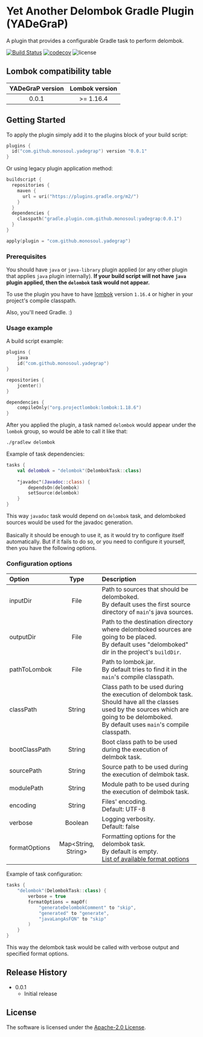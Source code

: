 # Yet Another Delombok Gradle Plugin (YADeGraP)
A plugin that provides a configurable Gradle task to perform delombok.

[![Build Status](https://travis-ci.com/monosoul/yadegrap.svg?branch=not-ant)](https://travis-ci.com/monosoul/yadegrap)
[![codecov](https://codecov.io/gh/monosoul/yadegrap/branch/not-ant/graph/badge.svg)](https://codecov.io/gh/monosoul/yadegrap)
![license](https://img.shields.io/github/license/monosoul/yadegrap.svg)

## Lombok compatibility table
| YADeGraP version | Lombok version |
|:----------------:|:--------------:|
| 0.0.1 | \>= 1.16.4 |

## Getting Started
To apply the plugin simply add it to the plugins block of your build script:
```kotlin
plugins {
  id("com.github.monosoul.yadegrap") version "0.0.1"
}
```

Or using legacy plugin application method:
```kotlin
buildscript {
  repositories {
    maven {
      url = uri("https://plugins.gradle.org/m2/")
    }
  }
  dependencies {
    classpath("gradle.plugin.com.github.monosoul:yadegrap:0.0.1")
  }
}

apply(plugin = "com.github.monosoul.yadegrap")
```

### Prerequisites
You should have `java` or `java-library` plugin applied (or any other plugin that applies `java` plugin internally). **If your build script
 will not have `java` plugin applied, then the `delombok` task would not appear.**

To use the plugin you have to have [lombok](https://projectlombok.org) version `1.16.4` or higher in your project's compile classpath.

Also, you'll need Gradle. :)

### Usage example
A build script example:
```kotlin
plugins {
    java
    id("com.github.monosoul.yadegrap")
}

repositories {
    jcenter()
}

dependencies {
    compileOnly("org.projectlombok:lombok:1.18.6")
}
```
After you applied the plugin, a task named `delombok` would appear under the `lombok` group, so would be able to call it like that:
```bash
./gradlew delombok
```

Example of task dependencies:
```kotlin
tasks {
    val delombok = "delombok"(DelombokTask::class)
    
    "javadoc"(Javadoc::class) {
        dependsOn(delombok)
        setSource(delombok)
    }
}
```
This way `javadoc` task would depend on `delombok` task, and delomboked sources would be used for the javadoc generation.
<br>
<br>
Basically it should be enough to use it, as it would try to configure itself automatically. But if it fails to do so, or you need to 
configure it yourself, then you have the following options.

### Configuration options
| Option | Type | Description |
|:-------|:----:|:------------|
| inputDir | File | Path to sources that should be delomboked.<br>By default uses the first source directory of `main`'s java sources. |
| outputDir | File | Path to the destination directory where delomboked sources are going to be placed.<br>By default uses "delomboked" dir in the project's `buildDir`. |
| pathToLombok | File | Path to lombok.jar.<br>By default tries to find it in the `main`'s compile classpath. |
| classPath | String | Class path to be used during the execution of delombok task. Should have all the classes used by the sources which are going to be delomboked.<br>By default uses `main`'s compile classpath. |
| bootClassPath | String | Boot class path to be used during the execution of delmbok task. |
| sourcePath | String | Source path to be used during the execution of delmbok task. |
| modulePath | String | Module path to be used during the execution of delmbok task. |
| encoding | String | Files' encoding.<br>Default: UTF-8 |
| verbose | Boolean | Logging verbosity.<br>Default: false |
| formatOptions | Map<String, String> | Formatting options for the delombok task.<br>By default is empty.<br>[List of available format options](https://github.com/rzwitserloot/lombok/blob/master/src/delombok/lombok/delombok/FormatPreferences.java#L42) |

Example of task configuration:
```kotlin
tasks {
    "delombok"(DelombokTask::class) {
        verbose = true
        formatOptions = mapOf(
            "generateDelombokComment" to "skip",
            "generated" to "generate",
            "javaLangAsFQN" to "skip"
        )
    }
}
```
This way the delombok task would be called with verbose output and specified format options. 

## Release History
* 0.0.1
    * Initial release
    
## License
The software is licensed under the [Apache-2.0 License](LICENSE).